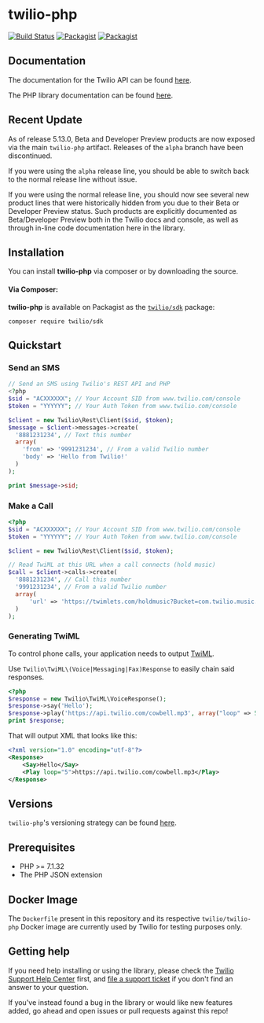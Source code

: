 # twilio-php

[![Build Status](https://secure.travis-ci.org/twilio/twilio-php.png?branch=master)](https://travis-ci.org/twilio/twilio-php)
[![Packagist](https://img.shields.io/packagist/v/twilio/sdk.svg)](https://packagist.org/packages/twilio/sdk)
[![Packagist](https://img.shields.io/packagist/dt/twilio/sdk.svg)](https://packagist.org/packages/twilio/sdk)

## Documentation

The documentation for the Twilio API can be found [here][apidocs].

The PHP library documentation can be found [here][libdocs].

## Recent Update

As of release 5.13.0, Beta and Developer Preview products are now exposed via
the main `twilio-php` artifact. Releases of the `alpha` branch have been
discontinued.

If you were using the `alpha` release line, you should be able to switch back
to the normal release line without issue.

If you were using the normal release line, you should now see several new
product lines that were historically hidden from you due to their Beta or
Developer Preview status. Such products are explicitly documented as
Beta/Developer Preview both in the Twilio docs and console, as well as through
in-line code documentation here in the library.

## Installation

You can install **twilio-php** via composer or by downloading the source.

#### Via Composer:

**twilio-php** is available on Packagist as the
[`twilio/sdk`](https://packagist.org/packages/twilio/sdk) package:

```
composer require twilio/sdk
```

## Quickstart

### Send an SMS

```php
// Send an SMS using Twilio's REST API and PHP
<?php
$sid = "ACXXXXXX"; // Your Account SID from www.twilio.com/console
$token = "YYYYYY"; // Your Auth Token from www.twilio.com/console

$client = new Twilio\Rest\Client($sid, $token);
$message = $client->messages->create(
  '8881231234', // Text this number
  array(
    'from' => '9991231234', // From a valid Twilio number
    'body' => 'Hello from Twilio!'
  )
);

print $message->sid;
```

### Make a Call

```php
<?php
$sid = "ACXXXXXX"; // Your Account SID from www.twilio.com/console
$token = "YYYYYY"; // Your Auth Token from www.twilio.com/console

$client = new Twilio\Rest\Client($sid, $token);

// Read TwiML at this URL when a call connects (hold music)
$call = $client->calls->create(
  '8881231234', // Call this number
  '9991231234', // From a valid Twilio number
  array(
      'url' => 'https://twimlets.com/holdmusic?Bucket=com.twilio.music.ambient'
  )
);
```

### Generating TwiML

To control phone calls, your application needs to output [TwiML][twiml].

Use `Twilio\TwiML\(Voice|Messaging|Fax)Response` to easily chain said responses.

```php
<?php
$response = new Twilio\TwiML\VoiceResponse();
$response->say('Hello');
$response->play('https://api.twilio.com/cowbell.mp3', array("loop" => 5));
print $response;
```

That will output XML that looks like this:

```xml
<?xml version="1.0" encoding="utf-8"?>
<Response>
    <Say>Hello</Say>
    <Play loop="5">https://api.twilio.com/cowbell.mp3</Play>
</Response>
```

## Versions

`twilio-php`'s versioning strategy can be found [here][versioning].

## Prerequisites

* PHP >= 7.1.32
* The PHP JSON extension

## Docker Image

The `Dockerfile` present in this repository and its respective `twilio/twilio-php` Docker image are currently used by Twilio for testing purposes only.

## Getting help

If you need help installing or using the library, please check the [Twilio Support Help Center](https://support.twilio.com) first, and [file a support ticket](https://twilio.com/help/contact) if you don't find an answer to your question.

If you've instead found a bug in the library or would like new features added, go ahead and open issues or pull requests against this repo!

[apidocs]: https://www.twilio.com/docs/api
[twiml]: https://www.twilio.com/docs/api/twiml
[libdocs]: https://twilio.github.io/twilio-php
[versioning]: https://github.com/twilio/twilio-php/blob/master/VERSIONS.md
